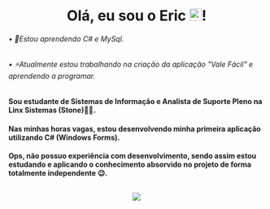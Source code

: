 <h1 align="center">
  Olá, eu sou o Eric <img src="https://user-images.githubusercontent.com/1303154/88677602-1635ba80-d120-11ea-84d8-d263ba5fc3c0.gif" width="24px" alt="hi">!
</h1>

###### • 🌱Estou aprendendo C# e MySql.

###### • ⚡Atualmente estou trabalhando na criação da aplicação "Vale Fácil" e aprendendo a programar.

#### Sou estudante de Sistemas de Informação e Analista de Suporte Pleno na Linx Sistemas (Stone)🧑‍💼.

#### Nas minhas horas vagas, estou desenvolvendo minha primeira aplicação utilizando C# (Windows Forms).

#### Ops, não possuo experiência com desenvolvimento, sendo assim estou estudando e aplicando o conhecimento absorvido no projeto de forma totalmente independente 😉.

##

<div align="center">
  <a href="https://www.linkedin.com/in/ericsilva-333" target="_blank"><img src="https://img.shields.io/badge/LinkedIn-0077B5?style=for-the-badge&logo=linkedin&logoColor=white" target="_blank"></a> 
</div>
